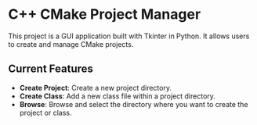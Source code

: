 # C++ CMake Project Manager

This project is a GUI application built with Tkinter in Python. It allows users to create
and manage CMake projects.

## Current Features

- **Create Project**: Create a new project directory.
- **Create Class**: Add a new class file within a project directory.
- **Browse**: Browse and select the directory where you want to create the project or class.


